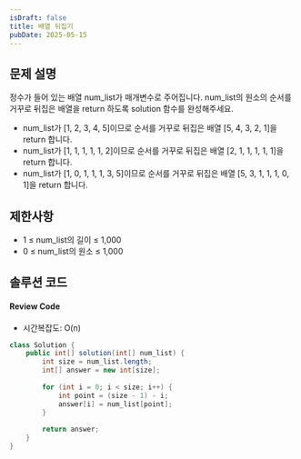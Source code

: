 ```yaml
---
isDraft: false
title: 배열 뒤집기
pubDate: 2025-05-15
---
```


## 문제 설명

정수가 들어 있는 배열 num_list가 매개변수로 주어집니다. num_list의 원소의 순서를 거꾸로 뒤집은 배열을 return 하도록 solution 함수를 완성해주세요.

- num_list가 [1, 2, 3, 4, 5]이므로 순서를 거꾸로 뒤집은 배열 [5, 4, 3, 2, 1]을 return 합니다.
- num_list가 [1, 1, 1, 1, 1, 2]이므로 순서를 거꾸로 뒤집은 배열 [2, 1, 1, 1, 1, 1]을 return 합니다.
- num_list가 [1, 0, 1, 1, 1, 3, 5]이므로 순서를 거꾸로 뒤집은 배열 [5, 3, 1, 1, 1, 0, 1]을 return 합니다.

## 제한사항

- 1 ≤ num_list의 길이 ≤ 1,000
- 0 ≤ num_list의 원소 ≤ 1,000

## 솔루션 코드

#### Review Code
- 시간복잡도: O(n)
```java
class Solution {
    public int[] solution(int[] num_list) {
        int size = num_list.length;
        int[] answer = new int[size];
        
        for (int i = 0; i < size; i++) {
            int point = (size - 1) - i;
            answer[i] = num_list[point];
        }
        
        return answer;
    }
}
```
